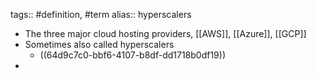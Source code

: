 tags:: #definition, #term
alias:: hyperscalers

- The three major cloud hosting providers, [[AWS]], [[Azure]], [[GCP]]
- Sometimes also called hyperscalers
	- ((64d9c7c0-bbf6-4107-b8df-dd1718b0df19))
-